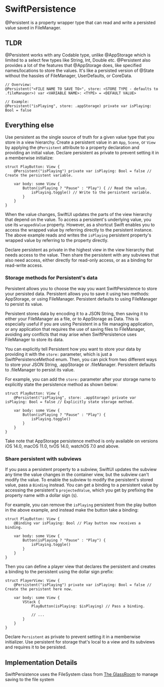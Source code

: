 # SwiftPersistence

@Persistent is a property wrapper type that can read and write a persisted value saved in FileManager.

## TLDR
@Persistent works with any Codable type, unlike @AppStorage which is limited to a select few types like String, Int, Double etc.
@Persistent also provides a lot of the features that @AppStorage does, like specified names/locations to store the values.
It's like a persisted version of @State without the hassles of FileManager, UserDefaults, or CoreData.

    // Overview:
    @Persistent("<FILE NAME TO SAVE TO>", store: <STORE TYPE - defaults to .fileManager>) var <VARIABLE NAME>: <TYPE> = <DEFAULT VALUE>

    // Example:
    @Persistent("isPlaying", store: .appStorage) private var isPlaying: Bool = false
    
## Everything else
Use persistent as the single source of truth for a given value type that you
store in a view hierarchy. Create a persistent value in an ``App``, ``Scene``,
or ``View`` by applying the `@Persistent` attribute to a property declaration
and providing an initial value. Declare persistent as private to prevent setting
it in a memberwise initialize:

    struct PlayButton: View {
        @Persistent("isPlaying") private var isPlaying: Bool = false // Create the persistent variable.

        var body: some View {
            Button(isPlaying ? "Pause" : "Play") { // Read the value.
                isPlaying.toggle() // Write to the persistent variable.
            }
        }
    }

When the value changes, SwiftUI updates the parts of the view hierarchy that depend on the value.
To access a persistent's underlying value, you use its ``wrappedValue`` property.
However, as a shortcut Swift enables you to access the wrapped value by
referring directly to the persistent instance. The above example reads and
writes the `isPlaying` persistent property's wrapped value by referring to the
property directly.

Declare persistent as private in the highest view in the view hierarchy that
needs access to the value. Then share the persistent with any subviews that also
need access, either directly for read-only access, or as a binding for
read-write access.

### Storage methods for Persistent's data

Persistent allows you to choose the way you want SwiftPersistence to store your
persisted data. Persistent allows you to save it using two methods: AppStorage, or
using FileManager. Persistent defaults to using FileManager to persist its value.

Persistent stores data by encoding it to a JSON String, then saving it to either your
FileManager as a file, or to AppStorage as Data. This is especially useful if you are using
Persistent in a file managing application, or any application that requires the use of saving
files to FileManager, avoiding any conflicts that may arise when SwiftPersistence uses
FileManager to store its data.

You can explicitly tell Persistent how you want to store your data by providing it with the
`store:` parameter, which is just a SwiftPersistenceMethod enum. Then, you can pick
from two different ways to store your JSON String, .appStorage or .fileManager. Persistent
defaults to .fileManager to persist its value.

For example, you can add the `store:` parameter after your storage name to explicitly
state the persistence method as shown below:

    struct PlayButton: View {
        @Persistent("isPlaying", store: .appStorage) private var isPlaying: Bool = false // Explicitly state storage method.

        var body: some View {
            Button(isPlaying ? "Pause" : "Play") {
                isPlaying.toggle()
            }
        }
    }

Take note that AppStorage persistence method is only available on versions iOS 14.0,
macOS 11.0, tvOS 14.0, watchOS 7.0 and above.

### Share persistent with subviews

If you pass a persistent property to a subview, SwiftUI updates the subview
any time the value changes in the container view, but the subview can't
modify the value. To enable the subview to modify the persistent's stored value,
pass a ``Binding`` instead. You can get a binding to a persistent value by
accessing the persistent's ``projectedValue``, which you get by prefixing the
property name with a dollar sign (`$`).

For example, you can remove the `isPlaying` persistent from the play button in
the above example, and instead make the button take a binding:

    struct PlayButton: View {
        @Binding var isPlaying: Bool // Play button now receives a binding.

        var body: some View {
            Button(isPlaying ? "Pause" : "Play") {
                isPlaying.toggle()
            }
        }
    }

Then you can define a player view that declares the persistent and creates a
binding to the persistent using the dollar sign prefix:

    struct PlayerView: View {
        @Persistent("isPlaying") private var isPlaying: Bool = false // Create the persistent here now.

        var body: some View {
            VStack {
                PlayButton(isPlaying: $isPlaying) // Pass a binding.

                // ...
            }
        }
    }

Declare ``Persistent`` as private to prevent setting it in a memberwise initializer.
Use persistent for storage that's local to a view and its subviews and requires it to be
persisted.

## Implementation Details
SwiftPersistence uses the FileSystem class from 
[The GlassRoom](https://github.com/KaiTheRedNinja/The-GlassRoom) to manage saving to the file system
